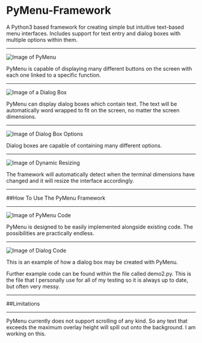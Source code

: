 # PyMenu-Framework
A Python3 based framework for creating simple but intuitive text-based menu interfaces. Includes support for text entry and dialog boxes with multiple options within them.

---

![Image of PyMenu](https://github.com/Nytra/PyMenu-Framework/blob/master/images/main_menu.PNG)

PyMenu is capable of displaying many different buttons on the screen with each one linked to a specific function.

---

![Image of a Dialog Box](https://github.com/Nytra/PyMenu-Framework/blob/master/images/dialog.png)

PyMenu can display dialog boxes which contain text. The text will be automatically word wrapped to fit on the screen, no matter the screen dimensions.

---

![Image of Dialog Box Options](https://github.com/Nytra/PyMenu-Framework/blob/master/images/dialog_choices.png)

Dialog boxes are capable of containing many different options.

---

![Image of Dynamic Resizing](https://github.com/Nytra/PyMenu-Framework/blob/master/images/resize.png)

The framework will automatically detect when the terminal dimensions have changed and it will resize the interface accordingly.

---

##How To Use The PyMenu Framework

---

![Image of PyMenu Code](https://github.com/Nytra/PyMenu-Framework/blob/master/images/demo.png)

PyMenu is designed to be easily implemented alongside existing code. The possibilities are practically endless.

---

![Image of Dialog Code](https://github.com/Nytra/PyMenu-Framework/blob/master/images/demo3.png?raw=true)

This is an example of how a dialog box may be created with PyMenu.

Further example code can be found within the file called demo2.py. This is the file that I personally use for all of my testing so it is always up to date, but often very messy.

---

##Limitations

---

PyMenu currently does not support scrolling of any kind. So any text that exceeds the maximum overlay height will spill out onto the background. I am working on this.
